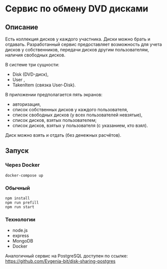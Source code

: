 # Сервис по обмену DVD дисками

## Описание

Есть коллекция дисков у каждого участника. Диски можно брать и отдавать. 
Разработанный сервис предоставляет возможность для учета дисков у
собственников, передачи дисков другим пользователям, наличия свободных дисков.

В системе три сущности:

* Disk (DVD-диск),
* User ,
* TakenItem (связка User-Disk).

В приложении предполагается пять экранов:

* авторизация,
* список собственных дисков у каждого пользователя,
* список свободных дисков (у всех пользователей невзятые),
* список дисков, взятых пользователем;
* список дисков, взятых у пользователя (с указанием, кто взял).

Диск можно взять и отдать (без денежных расчётов).


## Запуск

### Через Docker

```
docker-compose up
```

### Обычный

```
npm install
npm run prefill 
npm run start
```
 ### Технологии
 
* node.js
* express
* MongoDB
* Docker


Аналогичный сервис на PostgreSQL доступен по ссылке: https://github.com/Evgenia-bit/disk-sharing-postgres
